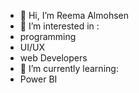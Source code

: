 - 👋 Hi, I’m Reema Almohsen
- 👀 I’m interested in :
- programming
- UI/UX
- web Developers
- 🌱 I’m currently learning:
- Power BI



<!---
ReemaAlmohsen/ReemaAlmohsen is a ✨ special ✨ repository because its `README.md` (this file) appears on your GitHub profile.
You can click the Preview link to take a look at your changes.
--->
